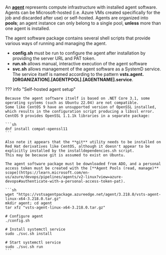 An [**agent**](https://learn.microsoft.com/en-us/azure/devops/pipelines/agents/agents?view=azure-devops&tabs=browser) represents compute infrastructure with installed agent software. Agents can be Microsoft-hosted (i.e. Azure VMs created specifically for the job and discarded after use) or self-hosted.
Agents are organized into **pools**; an agent instance can only belong to a single pool, **unless** more than one agent is installed.

The agent software package contains several shell scripts that provide various ways of running and managing the agent.

- **config.sh** must be run to configure the agent after installation by providing the server URL and PAT token.
- **run.sh** allows manual, interactive execution of the agent software
- **svc.sh** allows management of the agent software as a SystemD service. The service itself is named according to the pattern **vsts.agent.[ORGANIZATION].[AGENTPOOL].[AGENTNAME].service**.

??? info "Self-hosted agent setup"

    Because the agent software itself is based on .NET Core 3.1, some operating systems (such as Ubuntu 22.04) are not compatible.
    Some like CentOS 9 have an unsupported version of OpenSSL installed, which results in the configuration script producing a libssl error.
    CentOS 9 provides OpenSSL 1.1.1k libraries in a separate package:

    ```sh
    dnf install compat-openssl11
    ```

    Also note it appears that the **git** utility needs to be installed on Red Hat derivatives like CentOS, although it doesn't appear to be explicitly installed by the installdependencies.sh script.
    This may be because git is assumed to exist on Ubuntu.

    The agent software package must be downloaded from ADO, and a personal access token must be created with the [**Agent Pools (read, manage)** scope](https://learn.microsoft.com/en-us/azure/devops/pipelines/agents/v2-linux?view=azure-devops#authenticate-with-a-personal-access-token-pat).

    ```sh
    wget "https://vstsagentpackage.azureedge.net/agent/3.218.0/vsts-agent-linux-x64-3.218.0.tar.gz"
    mkdir agent; cd agent
    tar xfz "vsts-agent-linux-x64-3.218.0.tar.gz"

    # Configure agent
    ./config.sh

    # Install systemctl service
    sudo ./svc.sh install

    # Start systemctl service
    sudo ./svc.sh run
    ```

